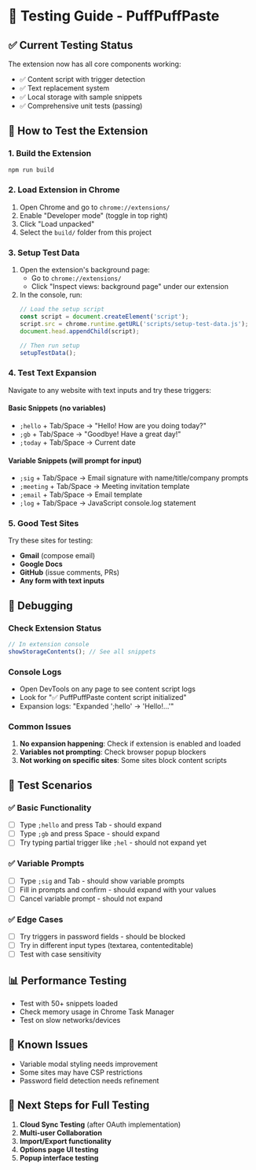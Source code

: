 # 🧪 Testing Guide - PuffPuffPaste

## ✅ Current Testing Status

The extension now has all core components working:
- ✅ Content script with trigger detection
- ✅ Text replacement system  
- ✅ Local storage with sample snippets
- ✅ Comprehensive unit tests (passing)

## 🚀 How to Test the Extension

### 1. Build the Extension
```bash
npm run build
```

### 2. Load Extension in Chrome

1. Open Chrome and go to `chrome://extensions/`
2. Enable "Developer mode" (toggle in top right)
3. Click "Load unpacked"
4. Select the `build/` folder from this project

### 3. Setup Test Data

1. Open the extension's background page:
   - Go to `chrome://extensions/`
   - Click "Inspect views: background page" under our extension
2. In the console, run:
   ```javascript
   // Load the setup script
   const script = document.createElement('script');
   script.src = chrome.runtime.getURL('scripts/setup-test-data.js');
   document.head.appendChild(script);
   
   // Then run setup
   setupTestData();
   ```

### 4. Test Text Expansion

Navigate to any website with text inputs and try these triggers:

#### Basic Snippets (no variables)
- `;hello` + Tab/Space → "Hello! How are you doing today?"
- `;gb` + Tab/Space → "Goodbye! Have a great day!"
- `;today` + Tab/Space → Current date

#### Variable Snippets (will prompt for input)
- `;sig` + Tab/Space → Email signature with name/title/company prompts
- `;meeting` + Tab/Space → Meeting invitation template
- `;email` + Tab/Space → Email template
- `;log` + Tab/Space → JavaScript console.log statement

### 5. Good Test Sites

Try these sites for testing:
- **Gmail** (compose email)
- **Google Docs** 
- **GitHub** (issue comments, PRs)
- **Any form with text inputs**

## 🔧 Debugging

### Check Extension Status
```javascript
// In extension console
showStorageContents(); // See all snippets
```

### Console Logs
- Open DevTools on any page to see content script logs
- Look for "✅ PuffPuffPaste content script initialized"
- Expansion logs: "Expanded ';hello' → 'Hello!...'"

### Common Issues
1. **No expansion happening**: Check if extension is enabled and loaded
2. **Variables not prompting**: Check browser popup blockers
3. **Not working on specific sites**: Some sites block content scripts

## 🎯 Test Scenarios

### ✅ Basic Functionality
- [ ] Type `;hello` and press Tab - should expand
- [ ] Type `;gb` and press Space - should expand  
- [ ] Try typing partial trigger like `;hel` - should not expand yet

### ✅ Variable Prompts
- [ ] Type `;sig` and Tab - should show variable prompts
- [ ] Fill in prompts and confirm - should expand with your values
- [ ] Cancel variable prompt - should not expand

### ✅ Edge Cases
- [ ] Try triggers in password fields - should be blocked
- [ ] Try in different input types (textarea, contenteditable)
- [ ] Test with case sensitivity

## 📊 Performance Testing
- Test with 50+ snippets loaded
- Check memory usage in Chrome Task Manager
- Test on slow networks/devices

## 🐛 Known Issues
- Variable modal styling needs improvement
- Some sites may have CSP restrictions
- Password field detection needs refinement

## 🚀 Next Steps for Full Testing
1. **Cloud Sync Testing** (after OAuth implementation)
2. **Multi-user Collaboration** 
3. **Import/Export functionality**
4. **Options page UI testing**
5. **Popup interface testing**